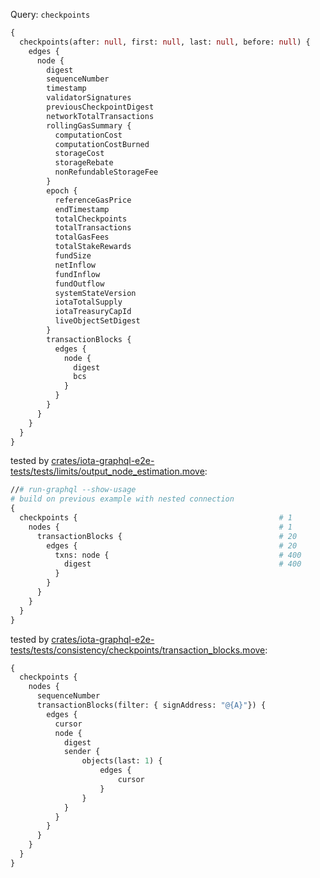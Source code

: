 Query: `checkpoints`

```graphql
{
  checkpoints(after: null, first: null, last: null, before: null) {
    edges {
      node {
        digest
        sequenceNumber
        timestamp
        validatorSignatures
        previousCheckpointDigest
        networkTotalTransactions
        rollingGasSummary {
          computationCost
          computationCostBurned
          storageCost
          storageRebate
          nonRefundableStorageFee
        }
        epoch {
          referenceGasPrice
          endTimestamp
          totalCheckpoints
          totalTransactions
          totalGasFees
          totalStakeRewards
          fundSize
          netInflow
          fundInflow
          fundOutflow
          systemStateVersion
          iotaTotalSupply
          iotaTreasuryCapId
          liveObjectSetDigest
        }
        transactionBlocks {
          edges {
            node {
              digest
              bcs
            }
          }
        }
      }
    }
  }
}
```

tested by [crates/iota-graphql-e2e-tests/tests/limits/output_node_estimation.move](../../../iota-graphql-e2e-tests/tests/limits/output_node_estimation.move):

```graphql
//# run-graphql --show-usage
# build on previous example with nested connection
{
  checkpoints {                                             # 1
    nodes {                                                 # 1
      transactionBlocks {                                   # 20
        edges {                                             # 20
          txns: node {                                      # 400
            digest                                          # 400
          }
        }
      }
    }
  }
}
```

tested by [crates/iota-graphql-e2e-tests/tests/consistency/checkpoints/transaction_blocks.move](../../../iota-graphql-e2e-tests/tests/consistency/checkpoints/transaction_blocks.move):

```graphql
{
  checkpoints {
    nodes {
      sequenceNumber
      transactionBlocks(filter: { signAddress: "@{A}"}) {
        edges {
          cursor
          node {
            digest
            sender {
                objects(last: 1) {
                    edges {
                        cursor
                    }
                }
            }
          }
        }
      }
    }
  }
}
```
